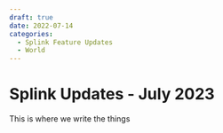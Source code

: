 ```yaml
---
draft: true 
date: 2022-07-14
categories:
  - Splink Feature Updates
  - World
---
```


# Splink Updates - July 2023

This is where we write the things
